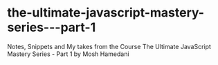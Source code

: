 # the-ultimate-javascript-mastery-series---part-1
Notes, Snippets and My takes from the Course The Ultimate JavaScript Mastery Series - Part 1 by Mosh Hamedani
